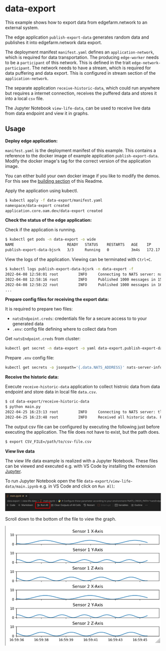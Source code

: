# data-export

This example shows how to export data from edgefarm.network to an external system.

The edge application `publish-export-data` generates random data and publishes it into edgefarm.network data export.

The deployment manifest `manifest.yaml` defines an `application-network`, which is required for data transportation. The producing `edge-worker` needs to be a `participant` of this network. This is defined in the trait `edge-network-participant`. The network needs to have a stream, which is required for data puffering and data export. This is configured in stream section of the `application-network`.

The separate application `receive-historic-data`, which could run anywhere but requires a internet connection, receives the puffered data and stores it into a local `csv` file.

The Jupyter Notebook `view-life-data`, can be used to receive live data from data endpoint and view it in graphs.

## Usage

**Deploy edge application:**

`manifest.yaml` is the deployment manifest of this example. This contains a reference to the docker image of example application `publish-export-data`. Modify the docker image's tag for the correct version of the application image.

You can either build your own docker image if you like to modify the demos. For this see the [building section](../README.md#building-yourself) of this Readme.

Apply the application using kubectl.

```bash
$ kubectl apply -f data-export/manifest.yaml
namespace/data-export created
application.core.oam.dev/data-export created
```

**Check the status of the edge application:**

Check if the application is running.

```bash
$ kubectl get pods -n data-export -o wide
NAME                        READY   STATUS    RESTARTS   AGE    IP           NODE        NOMINATED NODE   READINESS GATES
publish-export-data-bjsrk   3/3     Running   0          3m4s   172.17.0.2   rpi-snake   <none>           <none>
```

View the logs of the application. Viewing can be terminated with `Ctrl+C`.

```bash
$ kubectl logs publish-export-data-bjsrk -n data-export -f
2022-04-08 12:58:01 root         INFO     Connecting to NATS server: nats://nats.nats:4222
2022-04-08 12:58:16 root         INFO     Published 1000 messages in 15 seconds. Total size: 257750. Byte per Second:  17183.
2022-04-08 12:58:22 root         INFO     Published 1000 messages in 16 seconds. Total size: 257722. Byte per Second:  16107.
...
```

**Prepare config files for receiving the export data:**

It is required to prepare two files:
- `natsEndpoint.creds`: credentials file for a secure access to to your generated data
- `.env`: config file defining where to collect data from


Get `natsEndpoint.creds` from cluster:
```bash
kubectl get secret -n data-export -o yaml data-export.publish-export-data -o jsonpath='{.data.data-export-network\.creds}' | base64 --decode > data-export/natsEndpoint.creds
```

Prepare `.env` config file:
```bash
kubectl get secrets -o jsonpath='{.data.NATS_ADDRESS}' nats-server-info | base64 --decode | xargs printf 'NATS_SERVER="%s"\n' > data-export/.env
```


**Receive the historic data:**

Execute `receive-historic-data` application to collect histroic data from data endpoint and store data in local file `data.csv`.
```bash
$ cd data-export/receive-historic-data
$ python main.py
2022-04-25 16:23:13 root         INFO     Connecting to NATS server: tls://connect.ngs.global:4222
2022-04-25 16:23:48 root         INFO     Received all historic data. Proceed with live data.
```

The output csv file can be configured by executing the following just before executing the application. The file does not have to exist, but the path does.
```bash
$ export CSV_FILE=/path/to/csv-file.csv
```

**View live data**

The view life data example is realized with a Jupyter Notebook. These files can be viewed and executed e.g. with VS Code by installing the extension  [Jupyter](https://marketplace.visualstudio.com/items?itemName=ms-toolsai.jupyter).

To run Jupyter Notebook open the file `data-export/view-life-data/main.ipynb` e.g. in VS Code and click on `Run All`:

![Run Jupyter Notebook](../docs/run-jupyter-notebook.png)

Scroll down to the bottom of the file to view the graph.

![Jupyter Output Example](../docs/data-export-jupyter-output.png)
